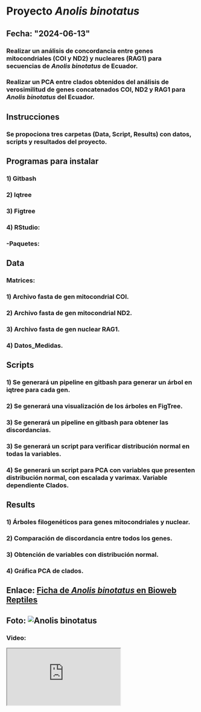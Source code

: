 # Proyecto ***Anolis binotatus***

Fecha: "2024-06-13"
---
### Realizar un análisis de concordancia entre genes mitocondriales (COI y ND2) y nucleares (RAG1) para secuencias de ***Anolis binotatus*** de Ecuador.

### Realizar un PCA entre clados obtenidos del análisis de verosimilitud de genes concatenados COI, ND2 y RAG1 para ***Anolis binotatus*** del Ecuador.

## **Instrucciones**
### Se propociona tres carpetas (Data, Script, Results) con datos, scripts y resultados del proyecto.


## **Programas para instalar**
### 1) Gitbash
### 2) Iqtree
### 3) Figtree
### 4) RStudio:
###           -Paquetes:



## **Data**

### Matrices:

### 1) Archivo fasta de gen mitocondrial COI.
### 2) Archivo fasta de gen mitocondrial ND2.
### 3) Archivo fasta de gen nuclear RAG1.
### 4) Datos_Medidas.

## **Scripts**

### 1) Se generará un pipeline en gitbash para generar un árbol en iqtree para cada gen.
### 2) Se generará una visualización de los árboles en FigTree.
### 3) Se generará un pipeline en gitbash para obtener las discordancias.
### 3) Se generará un script para verificar distribución normal en todas la variables.
### 4) Se generará un script para PCA con variables que presenten distribución normal, con escalada y varimax. Variable dependiente Clados.

## **Results**

### 1) Árboles filogenéticos para genes mitocondriales y nuclear. 
### 2) Comparación de discordancia entre todos los genes.
### 3) Obtención de variables con distribución normal.
### 4) Gráfica PCA de clados.   

## **Enlace:** [Ficha de ***Anolis binotatus*** en Bioweb Reptiles](https://bioweb.bio/faunaweb/reptiliaweb/FichaEspecie/Anolis%20binotatus)


## **Foto:** ![Anolis binotatus](https://multimedia20stg.blob.core.windows.net/especies/anolis%20binotatus%20cabeza.jpg)  


### **Video:**

<iframe src="https://www.youtube.com/embed/xergwp-WwuA" data-external= "1"> </iframe> 

